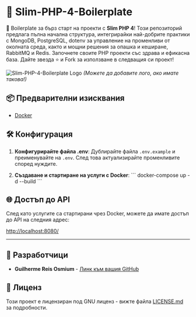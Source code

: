 # 🚀 Slim-PHP-4-Boilerplate

🚀 Boilerplate за бърз старт на проекти с **Slim PHP 4**! Този репозиторий предлага пълна начална структура, интегрирайки най-добрите практики с MongoDB, PostgreSQL, dotenv за управление на променливи от околната среда, както и мощни решения за опашка и кеширане, RabbitMQ и Redis. Започнете своите PHP проекти със здрава и ефикасна база. Дайте звезда ⭐ и Fork за използване в следващия си проект!

![Slim-PHP-4-Boilerplate Logo](https://avatars.githubusercontent.com/u/18685227?v=4) 
*(Можете да добавите лого, ако имате такова!)*

## 📦 Предварителни изисквания

- [Docker](https://www.docker.com/get-started)

## 🛠️ Конфигурация

1. **Конфигурирайте файла .env**: Дублирайте файла `.env.example` и преименувайте на `.env`. След това актуализирайте променливите според нуждите.

2. **Създаване и стартиране на услуги с Docker**:
\```
docker-compose up -d --build
\```

## 🌐 Достъп до API

След като услугите са стартирани чрез Docker, можете да имате достъп до API на следния адрес:

[http://localhost:8080/](http://localhost:8080/)

---

## 🤖 Разработчици

- **Guilherme Reis Osmium** - [Линк към вашия GitHub](https://github.com/guilhermeosmium)

## 📄 Лиценз

Този проект е лицензиран под GNU лиценз - вижте файла [LICENSE.md](LICENSE.md) за подробности.
